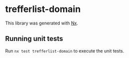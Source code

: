 # trefferlist-domain

This library was generated with [Nx](https://nx.dev).

## Running unit tests

Run `nx test trefferlist-domain` to execute the unit tests.
